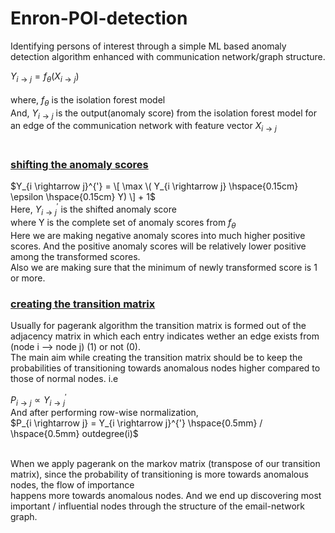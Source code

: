 # Enron-POI-detection
 Identifying persons of interest through a simple ML based anomaly detection algorithm enhanced with communication network/graph structure.

$Y_{i \rightarrow j} = f_\theta \left( X_{i \rightarrow j} \right)$<br><br>
$\text{where, } f_\theta \text{ is the isolation forest model}$<br>
$\text{And, } Y_{i \rightarrow j} \text{ is the output(anomaly score) from the isolation forest model for an edge of the communication network with feature vector } X_{i \rightarrow j}$<br><br>


### <ins>shifting the anomaly scores</ins><br>

$Y_{i \rightarrow j}^{'} =  \[ \max \( Y_{i \rightarrow j} \hspace{0.15cm} \epsilon \hspace{0.15cm} Y) \] + 1$<br>
$\text{Here, } Y_{i \rightarrow j}^{'} \text{ is the shifted anomaly score}$<br>
$\text{where Y is the complete set of anomaly scores from }f_\theta$<br>
Here we are making negative anomaly scores into much higher positive scores. And the positive anomaly scores will be relatively lower positive among the transformed scores.<br>
Also we are making sure that the minimum of newly transformed score is 1 or more.<br>

### <ins>creating the transition matrix</ins><br>
Usually for pagerank algorithm the transition matrix is formed out of the adjacency matrix in which each entry indicates wether an edge exists from (node i --> node j) (1) or not (0).<br>
The main aim while creating the transition matrix should be to keep the probabilities of transitioning towards anomalous nodes higher compared to those of normal nodes. i.e<br>

$P_{i \rightarrow j} \propto	Y_{i \rightarrow j}^{'}$<br>
$\text{And after performing row-wise normalization,}$<br>
$P_{i \rightarrow j} = Y_{i \rightarrow j}^{'} \hspace{0.5mm} / \hspace{0.5mm} outdegree(i)$<br><br>

When we apply pagerank on the markov matrix (transpose of our transition matrix), since the probability of transitioning is more towards anomalous nodes, the flow of importance <br>
happens more towards anomalous nodes. And we end up discovering most important / influential nodes through the structure of the email-network graph.


 
